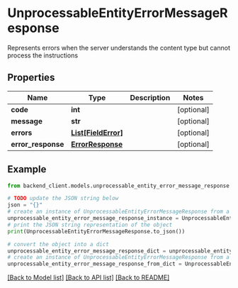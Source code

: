 # UnprocessableEntityErrorMessageResponse

Represents errors when the server understands the content type but cannot process the instructions

## Properties

Name | Type | Description | Notes
------------ | ------------- | ------------- | -------------
**code** | **int** |  | [optional] 
**message** | **str** |  | [optional] 
**errors** | [**List[FieldError]**](FieldError.md) |  | [optional] 
**error_response** | [**ErrorResponse**](ErrorResponse.md) |  | [optional] 

## Example

```python
from backend_client.models.unprocessable_entity_error_message_response import UnprocessableEntityErrorMessageResponse

# TODO update the JSON string below
json = "{}"
# create an instance of UnprocessableEntityErrorMessageResponse from a JSON string
unprocessable_entity_error_message_response_instance = UnprocessableEntityErrorMessageResponse.from_json(json)
# print the JSON string representation of the object
print(UnprocessableEntityErrorMessageResponse.to_json())

# convert the object into a dict
unprocessable_entity_error_message_response_dict = unprocessable_entity_error_message_response_instance.to_dict()
# create an instance of UnprocessableEntityErrorMessageResponse from a dict
unprocessable_entity_error_message_response_from_dict = UnprocessableEntityErrorMessageResponse.from_dict(unprocessable_entity_error_message_response_dict)
```
[[Back to Model list]](../README.md#documentation-for-models) [[Back to API list]](../README.md#documentation-for-api-endpoints) [[Back to README]](../README.md)


